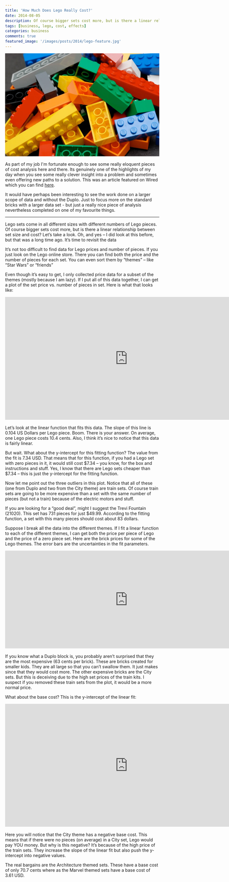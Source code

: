 ```yaml
---
title: 'How Much Does Lego Really Cost?'
date: 2014-08-05
description: Of course bigger sets cost more, but is there a linear relationship between set size and cost?
tags: [business, lego, cost, effects]
categories: business
comments: true
featured_image: '/images/posts/2014/lego-feature.jpg'
---
```


![](/images/posts/2014/lego.jpg)

As part of my job I'm fortunate enough to see some really eloquent pieces of cost analysis here and there. Its genuinely one of the highlights of my day when you see some really clever insight into a problem and sometimes even offering new paths to a solution. This was an article featured on Wired which you can find [here](http://www.wired.com/2014/08/lego-cost/). 

It would have perhaps been interesting to see the work done on a larger scope of data and without the Duplo. Just to focus more on the standard bricks with a larger data set - but just a really nice piece of analysis nevertheless completed on one of my favourite things.

---

Lego sets come in all different sizes with different numbers of Lego pieces. Of course bigger sets cost more, but is there a linear relationship between set size and cost? Let’s take a look. Oh, and yes – I did look at this before, but that was a long time ago. It’s time to revisit the data

It’s not too difficult to find data for Lego prices and number of pieces. If you just look on the Lego online store. There you can find both the price and the number of pieces for each set. You can even sort them by “themes” – like “Star Wars” or “friends”

Even though it’s easy to get, I only collected price data for a subset of the themes (mostly because I am lazy). If I put all of this data together, I can get a plot of the set price vs. number of pieces in set. Here is what that looks like:

<p align="center"><iframe src="https://plot.ly/~RhettAllain/146/.embed?width=800&amp;height=401" width="800" height="401" frameborder="0" scrolling="no" seamless="seamless"></iframe></p>

Let’s look at the linear function that fits this data. The slope of this line is 0.104 US Dollars per Lego piece. Boom. There is your answer. On average, one Lego piece costs 10.4 cents. Also, I think it’s nice to notice that this data is fairly linear.

But wait. What about the y-intercept for this fitting function? The value from the fit is 7.34 USD. That means that for this function, if you had a Lego set with zero pieces in it, it would still cost $7.34 – you know, for the box and instructions and stuff. Yes, I know that there are Lego sets cheaper than $7.34 – this is just the y-intercept for the fitting function.

Now let me point out the three outliers in this plot. Notice that all of these (one from Duplo and two from the City theme) are train sets. Of course train sets are going to be more expensive than a set with the same number of pieces (but not a train) because of the electric motors and stuff.

If you are looking for a “good deal”, might I suggest the Trevi Fountain (21020). This set has 731 pieces for just $49.99. According to the fitting function, a set with this many pieces should cost about 83 dollars.

Suppose I break all the data into the different themes. If I fit a linear function to each of the different themes, I can get both the price per piece of Lego and the price of a zero piece set. Here are the brick prices for some of the Lego themes. The error bars are the uncertainties in the fit parameters.

<p align="center"><iframe src="https://plot.ly/~RhettAllain/147/.embed?width=800&amp;height=319" width="800" height="319" frameborder="0" scrolling="no" seamless="seamless"></iframe></p>

If you know what a Duplo block is, you probably aren’t surprised that they are the most expensive (63 cents per brick). These are bricks created for smaller kids. They are all large so that you can’t swallow them. It just makes since that they would cost more. The other expensive bricks are the City sets. But this is deceiving due to the high set prices of the train kits. I suspect if you removed these train sets from the plot, it would be a more normal price.

What about the base cost? This is the y-intercept of the linear fit:

<p align="center"><iframe src="https://plot.ly/~RhettAllain/148/.embed?width=800&amp;height=401" width="800" height="401" frameborder="0" scrolling="no" seamless="seamless"></iframe></p>

Here you will notice that the City theme has a negative base cost. This means that if there were no pieces (on average) in a City set, Lego would pay YOU money. But why is this negative? It’s because of the high price of the train sets. They increase the slope of the linear fit but also push the y-intercept into negative values.

The real bargains are the Architecture themed sets. These have a base cost of only 70.7 cents where as the Marvel themed sets have a base cost of 3.61 USD.
